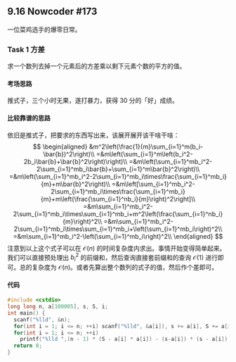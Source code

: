 ## 9.16 Nowcoder #173

一位菜鸡选手的爆零日常。

### Task 1 方差

求一个数列去掉一个元素后的方差乘以剩下元素个数的平方的值。

#### 考场思路

推式子，三个小时无果，遂打暴力，获得 30 分的「好」成绩。

#### 比较靠谱的思路

依旧是推式子，把要求的东西写出来，该展开展开该干啥干啥：
$$
\begin{aligned}
 &m^2\left(\frac{1}{m}\sum_{i=1}^m(b_i-\bar{b})^2\right)\\
=&m\left(\sum_{i=1}^m\left(b_i^2-2b_i\bar{b}+\bar{b}^2\right)\right)\\
=&m\left(\sum_{i=1}^mb_i^2-2\sum_{i=1}^mb_i\bar{b}+\sum_{i=1}^m\bar{b}^2\right)\\
=&m\left(\sum_{i=1}^mb_i^2-2\sum_{i=1}^mb_i\times\frac{\sum_{i=1}^mb_i}{m}+m\bar{b}^2\right)\\
=&m\left[\sum_{i=1}^mb_i^2-2\sum_{i=1}^mb_i\times\frac{\sum_{i=1}^mb_i}{m}+m\left(\frac{\sum_{i=1}^nb_i}{m}\right)^2\right]\\
=&m\sum_{i=1}^mb_i^2-2\sum_{i=1}^mb_i\times\sum_{i=1}^mb_i+m^2\left(\frac{\sum_{i=1}^nb_i}{m}\right)^2\\
=&m\sum_{i=1}^mb_i^2-2\sum_{i=1}^mb_i\times\sum_{i=1}^mb_i+\left(\sum_{i=1}^mb_i\right)^2\\
=&m\sum_{i=1}^mb_i^2-\left(\sum_{i=1}^mb_i\right)^2\\
\end{aligned}
$$
注意到以上这个式子可以在 $\mathcal{O}(n)$ 的时间复杂度内求出。事情开始变得简单起来。我们可以直接预处理出 $b_i^2$ 的前缀和，然后查询直接套前缀和的查询 $\mathcal{O}(1)$ 进行即可。总的复杂度为 $\mathcal{O}(n)$。或者先算出整个数列的式子的值，然后作个差即可。

#### 代码

```cpp
#include <cstdio>
long long n, a[100005], s, S, i;
int main() {
  scanf("%lld", &n);
  for(int i = 1; i <= n; ++i) scanf("%lld", &a[i]), s += a[i], S += a[i] * a[i];
  for(int i = 1; i <= n; ++i)
    printf("%lld ",(n - 1) * (S - a[i] * a[i]) - (s-a[i]) * (s - a[i]));
  return 0;
}
```

<!--stackedit_data:
eyJoaXN0b3J5IjpbMTY3MjIwMDAyNCwtOTg3MTU4MzI0LDY0Nj
kyMTMxM119
-->